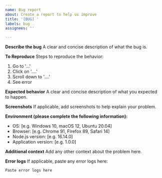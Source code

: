 ```yaml
---
name: Bug report
about: Create a report to help us improve
title: '[BUG] '
labels: bug
assignees: ''

---
```


**Describe the bug**
A clear and concise description of what the bug is.

**To Reproduce**
Steps to reproduce the behavior:
1. Go to '...'
2. Click on '....'
3. Scroll down to '....'
4. See error

**Expected behavior**
A clear and concise description of what you expected to happen.

**Screenshots**
If applicable, add screenshots to help explain your problem.

**Environment (please complete the following information):**
 - OS: [e.g. Windows 10, macOS 12, Ubuntu 20.04]
 - Browser: [e.g. Chrome 91, Firefox 89, Safari 14]
 - Node.js version: [e.g. 16.14.0]
 - Application version: [e.g. 1.0.0]

**Additional context**
Add any other context about the problem here.

**Error logs**
If applicable, paste any error logs here:

```
Paste error logs here
```

